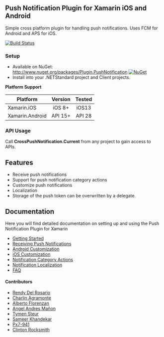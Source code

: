 ## Push Notification Plugin for Xamarin iOS and Android
Simple cross platform plugin for handling push notifications. Uses FCM for Android and APS for iOS.

[![Build Status](https://dev.azure.com/CrossGeeks/Plugins/_apis/build/status/PushNotification%20Plugin%20CI%20Pipeline?branchName=master)](https://dev.azure.com/CrossGeeks/Plugins/_build/latest?definitionId=4&branchName=master)

### Setup
* Available on NuGet: http://www.nuget.org/packages/Plugin.PushNotification [![NuGet](https://img.shields.io/nuget/v/Plugin.PushNotification.svg?label=NuGet)](https://www.nuget.org/packages/Plugin.PushNotification/)
* Install into your .NETStandard project and Client projects.

**Platform Support**

|Platform|Version|Tested
| ------------------- | :------------------: | :-------------------: |
|Xamarin.iOS|iOS 8+|iOS13|
|Xamarin.Android|API 15+|API 28|

### API Usage

Call **CrossPushNotification.Current** from any project to gain access to APIs.

## Features

- Receive push notifications
- Support for push notification category actions
- Customize push notifications
- Localization
- Storage of the push token can be overwritten by a delegate.


## Documentation

Here you will find detailed documentation on setting up and using the Push Notification Plugin for Xamarin

* [Getting Started](docs/GettingStarted.md)
* [Receiving Push Notifications](docs/ReceivingNotifications.md)
* [Android Customization](docs/AndroidCustomization.md)
* [iOS Customization](docs/iOSCustomization.md)
* [Notification Category Actions](docs/NotificationActions.md)
* [Notification Localization](docs/LocalizedPushNotifications.md)
* [FAQ](docs/FAQ.md)

#### Contributors

* [Rendy Del Rosario](https://github.com/rdelrosario)
* [Charlin Agramonte](https://github.com/char0394)
* [Alberto Florenzan](https://github.com/aflorenzan)
* [Angel Andres Mañon](https://github.com/AngelAndresM)
* [Tymen Steur](https://github.com/TymenSteur)
* [Sameer Khandekar](https://github.com/sameerkapps)
* [Px7-941](https://github.com/Px7-941)
* [Clinton Rocksmith](https://github.com/clintonrocksmith)

